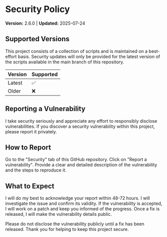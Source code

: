 # Security Policy

**Version:** 2.6.0 | **Updated:** 2025-07-24

## Supported Versions

This project consists of a collection of scripts and is maintained on a best-effort basis. Security updates will only be
provided for the latest version of the scripts available in the main branch of this repository.

| Version | Supported          |
| ------- | ------------------ |
| Latest  | :white_check_mark: |
| Older   | :x:                |

## Reporting a Vulnerability

I take security seriously and appreciate any effort to responsibly disclose vulnerabilities. If you discover a security
vulnerability within this project, please report it privately.

## How to Report

Go to the "Security" tab of this GitHub repository. Click on "Report a vulnerability". Provide a clear and detailed
description of the vulnerability and the steps to reproduce it.

## What to Expect

I will do my best to acknowledge your report within 48-72 hours. I will investigate the issue and confirm its validity.
If the vulnerability is accepted, I will work on a patch and keep you informed of the progress. Once a fix is released,
I will make the vulnerability details public.

Please do not disclose the vulnerability publicly until a fix has been released. Thank you for helping to keep this
project secure.

